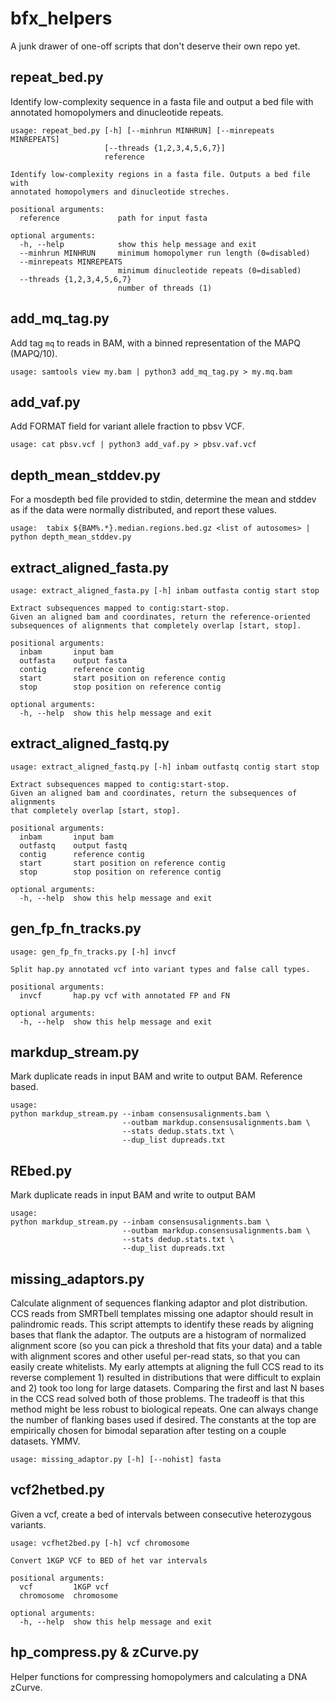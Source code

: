 # bfx_helpers

A junk drawer of one-off scripts that don't deserve their own repo yet.

## repeat_bed.py

Identify low-complexity sequence in a fasta file and output a bed file with annotated homopolymers and dinucleotide repeats.

```text
usage: repeat_bed.py [-h] [--minhrun MINHRUN] [--minrepeats MINREPEATS]
                     [--threads {1,2,3,4,5,6,7}]
                     reference

Identify low-complexity regions in a fasta file. Outputs a bed file with
annotated homopolymers and dinucleotide streches.

positional arguments:
  reference             path for input fasta

optional arguments:
  -h, --help            show this help message and exit
  --minhrun MINHRUN     minimum homopolymer run length (0=disabled)
  --minrepeats MINREPEATS
                        minimum dinucleotide repeats (0=disabled)
  --threads {1,2,3,4,5,6,7}
                        number of threads (1)
```

## add_mq_tag.py

Add tag `mq` to reads in BAM, with a binned representation of the MAPQ (MAPQ/10).

```text
usage: samtools view my.bam | python3 add_mq_tag.py > my.mq.bam
```

## add_vaf.py

Add FORMAT field for variant allele fraction to pbsv VCF.

```text
usage: cat pbsv.vcf | python3 add_vaf.py > pbsv.vaf.vcf
```

## depth_mean_stddev.py

For a mosdepth bed file provided to stdin, determine the mean and stddev as
if the data were normally distributed, and report these values.

```text
usage:  tabix ${BAM%.*}.median.regions.bed.gz <list of autosomes> | python depth_mean_stddev.py
```

## extract_aligned_fasta.py

```text
usage: extract_aligned_fasta.py [-h] inbam outfasta contig start stop

Extract subsequences mapped to contig:start-stop.
Given an aligned bam and coordinates, return the reference-oriented
subsequences of alignments that completely overlap [start, stop].

positional arguments:
  inbam       input bam
  outfasta    output fasta
  contig      reference contig
  start       start position on reference contig
  stop        stop position on reference contig

optional arguments:
  -h, --help  show this help message and exit
```

## extract_aligned_fastq.py

```text
usage: extract_aligned_fastq.py [-h] inbam outfastq contig start stop

Extract subsequences mapped to contig:start-stop.
Given an aligned bam and coordinates, return the subsequences of alignments
that completely overlap [start, stop].

positional arguments:
  inbam       input bam
  outfastq    output fastq
  contig      reference contig
  start       start position on reference contig
  stop        stop position on reference contig

optional arguments:
  -h, --help  show this help message and exit
```

## gen_fp_fn_tracks.py

```text
usage: gen_fp_fn_tracks.py [-h] invcf

Split hap.py annotated vcf into variant types and false call types.

positional arguments:
  invcf       hap.py vcf with annotated FP and FN

optional arguments:
  -h, --help  show this help message and exit
```

## markdup_stream.py

Mark duplicate reads in input BAM and write to output BAM. Reference based.

```text
usage:
python markdup_stream.py --inbam consensusalignments.bam \
                         --outbam markdup.consensusalignments.bam \
                         --stats dedup.stats.txt \
                         --dup_list dupreads.txt
```

## REbed.py

Mark duplicate reads in input BAM and write to output BAM

```text
usage:
python markdup_stream.py --inbam consensusalignments.bam \
                         --outbam markdup.consensusalignments.bam \
                         --stats dedup.stats.txt \
                         --dup_list dupreads.txt
```

## missing_adaptors.py

Calculate alignment of sequences flanking adaptor and plot distribution. CCS
reads from SMRTbell templates missing one adaptor should result in palindromic
reads. This script attempts to identify these reads by aligning bases that
flank the adaptor. The outputs are a histogram of normalized alignment score
(so you can pick a threshold that fits your data) and a table with alignment
scores and other useful per-read stats, so that you can easily create
whitelists. My early attempts at aligning the full CCS read to its reverse
complement 1) resulted in distributions that were difficult to explain and 2)
took too long for large datasets. Comparing the first and last N bases in the
CCS read solved both of those problems. The tradeoff is that this method might
be less robust to biological repeats. One can always change the number of
flanking bases used if desired. The constants at the top are empirically
chosen for bimodal separation after testing on a couple datasets. YMMV.

```text
usage: missing_adaptor.py [-h] [--nohist] fasta
```

## vcf2hetbed.py

Given a vcf, create a bed of intervals between consecutive heterozygous variants.

```text
usage: vcfhet2bed.py [-h] vcf chromosome

Convert 1KGP VCF to BED of het var intervals

positional arguments:
  vcf         1KGP vcf
  chromosome  chromosome

optional arguments:
  -h, --help  show this help message and exit
```

## hp_compress.py & zCurve.py

Helper functions for compressing homopolymers and calculating a DNA zCurve.
